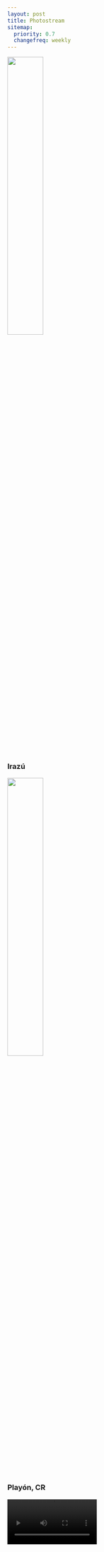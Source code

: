 ```yaml
---
layout: post
title: Photostream
sitemap:
  priority: 0.7
  changefreq: weekly
---
```


<p class="center">
  <a class="fancybox" href="{{site.url}}/images/2018-03/irazu.jpg"><img src="{{site.url}}/2018-03/irazu.jpg" width="40%"/></a>
</p>

<h3>Irazú</h3>

<p class="center">
  <a class="fancybox" href="{{site.url}}/images/2018-03/playon.jpg"><img src="{{site.url}}/2018-03/playon.jpg" width="40%"/></a>
</p>

<h3>Playón, CR</h3>

<p class="center">
  <video width="40%" autoplay loop>
    <source src="{{site.url}}/images/2018-03/manual-antonio.mov" type="video/mp4">
  </video>
</p>